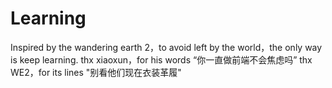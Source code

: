 # Learning
Inspired by the wandering earth 2，to  avoid left by the world，the only way is keep learning. 
thx xiaoxun，for his words “你一直做前端不会焦虑吗”
thx WE2，for its lines "别看他们现在衣装革履" 

